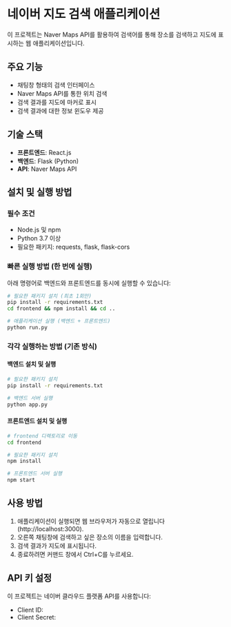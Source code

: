 # 네이버 지도 검색 애플리케이션

이 프로젝트는 Naver Maps API를 활용하여 검색어를 통해 장소를 검색하고 지도에 표시하는 웹 애플리케이션입니다.

## 주요 기능

- 채팅창 형태의 검색 인터페이스
- Naver Maps API를 통한 위치 검색
- 검색 결과를 지도에 마커로 표시
- 검색 결과에 대한 정보 윈도우 제공

## 기술 스택

- **프론트엔드**: React.js
- **백엔드**: Flask (Python)
- **API**: Naver Maps API

## 설치 및 실행 방법

### 필수 조건

- Node.js 및 npm
- Python 3.7 이상
- 필요한 패키지: requests, flask, flask-cors

### 빠른 실행 방법 (한 번에 실행)

아래 명령어로 백엔드와 프론트엔드를 동시에 실행할 수 있습니다:

```bash
# 필요한 패키지 설치 (최초 1회만)
pip install -r requirements.txt
cd frontend && npm install && cd ..

# 애플리케이션 실행 (백엔드 + 프론트엔드)
python run.py
```

### 각각 실행하는 방법 (기존 방식)

#### 백엔드 설치 및 실행

```bash
# 필요한 패키지 설치
pip install -r requirements.txt

# 백엔드 서버 실행
python app.py
```

#### 프론트엔드 설치 및 실행

```bash
# frontend 디렉토리로 이동
cd frontend

# 필요한 패키지 설치
npm install

# 프론트엔드 서버 실행
npm start
```

## 사용 방법

1. 애플리케이션이 실행되면 웹 브라우저가 자동으로 열립니다 (http://localhost:3000).
2. 오른쪽 채팅창에 검색하고 싶은 장소의 이름을 입력합니다.
3. 검색 결과가 지도에 표시됩니다.
4. 종료하려면 커맨드 창에서 Ctrl+C를 누르세요.

## API 키 설정

이 프로젝트는 네이버 클라우드 플랫폼 API를 사용합니다:

- Client ID: 
- Client Secret: 
